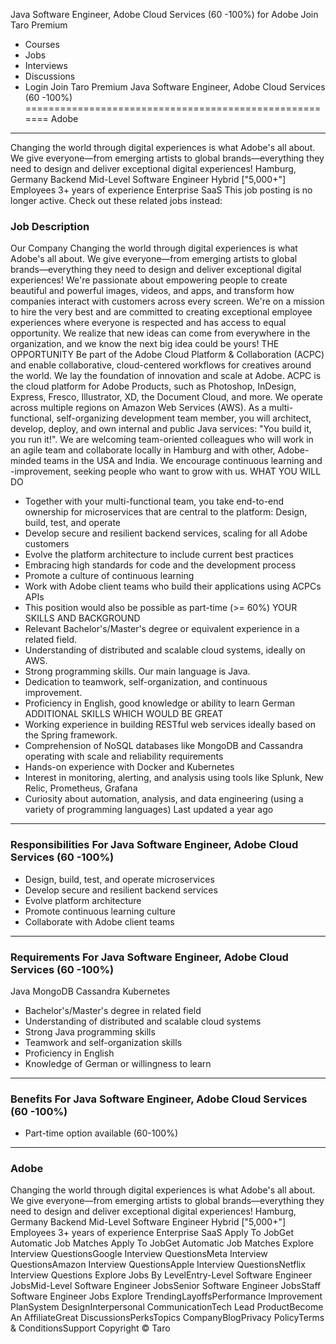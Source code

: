 Java Software Engineer, Adobe Cloud Services (60 -100%) for Adobe
Join Taro Premium
* Courses
* Jobs
* Interviews
* Discussions
* Login
Join Taro Premium
Java Software Engineer, Adobe Cloud Services (60 -100%)
=======================================================
Adobe
-----
Changing the world through digital experiences is what Adobe's all about. We give everyone—from emerging artists to global brands—everything they need to design and deliver exceptional digital experiences!
Hamburg, Germany
Backend
Mid-Level Software Engineer
Hybrid
["5,000+"] Employees
3+ years of experience
Enterprise SaaS
This job posting is no longer active. Check out these related jobs instead:
### Job Description
Our Company
Changing the world through digital experiences is what Adobe's all about. We give everyone—from emerging artists to global brands—everything they need to design and deliver exceptional digital experiences! We're passionate about empowering people to create beautiful and powerful images, videos, and apps, and transform how companies interact with customers across every screen.
We're on a mission to hire the very best and are committed to creating exceptional employee experiences where everyone is respected and has access to equal opportunity. We realize that new ideas can come from everywhere in the organization, and we know the next big idea could be yours!
THE OPPORTUNITY
Be part of the Adobe Cloud Platform & Collaboration (ACPC) and enable collaborative, cloud-centered workflows for creatives around the world. We lay the foundation of innovation and scale at Adobe.
ACPC is the cloud platform for Adobe Products, such as Photoshop, InDesign, Express, Fresco, Illustrator, XD, the Document Cloud, and more. We operate across multiple regions on Amazon Web Services (AWS). As a multi-functional, self-organizing development team member, you will architect, develop, deploy, and own internal and public Java services: "You build it, you run it!".
We are welcoming team-oriented colleagues who will work in an agile team and collaborate locally in Hamburg and with other, Adobe-minded teams in the USA and India. We encourage continuous learning and -improvement, seeking people who want to grow with us.
WHAT YOU WILL DO
* Together with your multi-functional team, you take end-to-end ownership for microservices that are central to the platform: Design, build, test, and operate
* Develop secure and resilient backend services, scaling for all Adobe customers
* Evolve the platform architecture to include current best practices
* Embracing high standards for code and the development process
* Promote a culture of continuous learning
* Work with Adobe client teams who build their applications using ACPCs APIs
* This position would also be possible as part-time (>= 60%)
YOUR SKILLS AND BACKGROUND
* Relevant Bachelor's/Master's degree or equivalent experience in a related field.
* Understanding of distributed and scalable cloud systems, ideally on AWS.
* Strong programming skills. Our main language is Java.
* Dedication to teamwork, self-organization, and continuous improvement.
* Proficiency in English, good knowledge or ability to learn German
ADDITIONAL SKILLS WHICH WOULD BE GREAT
* Working experience in building RESTful web services ideally based on the Spring framework.
* Comprehension of NoSQL databases like MongoDB and Cassandra operating with scale and reliability requirements
* Hands-on experience with Docker and Kubernetes
* Interest in monitoring, alerting, and analysis using tools like Splunk, New Relic, Prometheus, Grafana
* Curiosity about automation, analysis, and data engineering (using a variety of programming languages)
Last updated a year ago
---
### Responsibilities For Java Software Engineer, Adobe Cloud Services (60 -100%)
* Design, build, test, and operate microservices
* Develop secure and resilient backend services
* Evolve platform architecture
* Promote continuous learning culture
* Collaborate with Adobe client teams
---
### Requirements For Java Software Engineer, Adobe Cloud Services (60 -100%)
Java
MongoDB
Cassandra
Kubernetes
* Bachelor's/Master's degree in related field
* Understanding of distributed and scalable cloud systems
* Strong Java programming skills
* Teamwork and self-organization skills
* Proficiency in English
* Knowledge of German or willingness to learn
---
### Benefits For Java Software Engineer, Adobe Cloud Services (60 -100%)
* Part-time option available (60-100%)
---
### Adobe
Changing the world through digital experiences is what Adobe's all about. We give everyone—from emerging artists to global brands—everything they need to design and deliver exceptional digital experiences!
Hamburg, Germany
Backend
Mid-Level Software Engineer
Hybrid
["5,000+"] Employees
3+ years of experience
Enterprise SaaS
Apply To JobGet Automatic Job Matches
Apply To JobGet Automatic Job Matches
Explore Interview QuestionsGoogle Interview QuestionsMeta Interview QuestionsAmazon Interview QuestionsApple Interview QuestionsNetflix Interview Questions
Explore Jobs By LevelEntry-Level Software Engineer JobsMid-Level Software Engineer JobsSenior Software Engineer JobsStaff Software Engineer Jobs
Explore TrendingLayoffsPerformance Improvement PlanSystem DesignInterpersonal CommunicationTech Lead
ProductBecome An AffiliateGreat DiscussionsPerksTopics
CompanyBlogPrivacy PolicyTerms & ConditionsSupport
Copyright © Taro